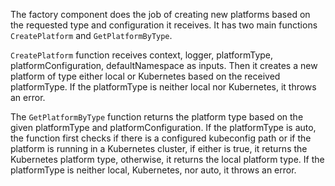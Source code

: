 The factory component does the job of creating new platforms based on the requested type and configuration it receives. It has two main functions `CreatePlatform` and `GetPlatformByType`.

`CreatePlatform` function receives context, logger, platformType, platformConfiguration, defaultNamespace as inputs. Then it creates a new platform of type either local or Kubernetes based on the received platformType. If the platformType is neither local nor Kubernetes, it throws an error.

The `GetPlatformByType` function returns the platform type based on the given platformType and platformConfiguration. If the platformType is auto, the function first checks if there is a configured kubeconfig path or if the platform is running in a Kubernetes cluster, if either is true, it returns the Kubernetes platform type, otherwise, it returns the local platform type. If the platformType is neither local, Kubernetes, nor auto, it throws an error.
